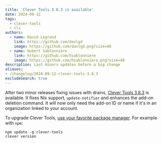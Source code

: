 ```yaml
---
title: 'Clever Tools 3.8.3 is available'
date: 2024-09-12
tags:
  - clever-tools
  - cli
authors:
  - name: David Legrand
    link: https://github.com/davlgd
    image: https://github.com/davlgd.png?size=40
  - name: Hubert Sablonnière
    link: https://github.com/hsablonniere
    image: https://github.com/hsablonniere.png?size=40
description: Last minors updates before a big change
aliases:
- /changelog/2024-09-12-clever-tools-3.8.3
excludeSearch: true
---
```


After two minor releases fixing issues with drains, [Clever Tools 3.8.3](https://github.com/CleverCloud/clever-tools/releases/tag/3.8.3) is available. It fixes Nix support, `update-notifier` and enhances the add-on deletion command. It will now only need the add-on ID or name if it's in an organization linked to your account.

To upgrade Clever Tools, [use your favorite package manager](https://github.com/CleverCloud/clever-tools/blob/master/docs/setup-systems.md#how-to-install-clever-tools). For example with `npm`:

```
npm update -g clever-tools
clever version
```
